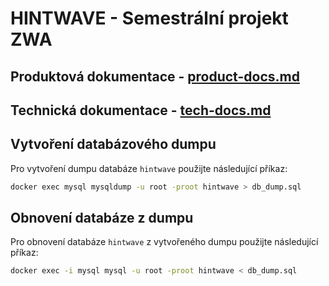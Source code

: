 # HINTWAVE - Semestrální projekt ZWA
## Produktová dokumentace - [product-docs.md](product-docs.md)
## Technická dokumentace - [tech-docs.md](tech-docs.md)

## Vytvoření databázového dumpu

Pro vytvoření dumpu databáze `hintwave` použijte následující příkaz:

```bash
docker exec mysql mysqldump -u root -proot hintwave > db_dump.sql
```

## Obnovení databáze z dumpu

Pro obnovení databáze `hintwave` z vytvořeného dumpu použijte následující příkaz:
```bash
docker exec -i mysql mysql -u root -proot hintwave < db_dump.sql
```

